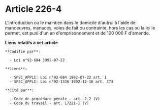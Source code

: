 # Article 226-4

L'introduction ou le maintien dans le domicile d'autrui à l'aide de manoeuvres, menaces, voies de fait ou contrainte, hors
les cas où la loi le permet, est puni d'un an d'emprisonnement et de 100 000 F d'amende.

**Liens relatifs à cet article**

	**Codifié par**:

	  - Loi n°92-684 1992-07-22

	**Liens**:

	  - SPEC_APPLI: Loi n°92-684 1992-07-22 art. 1
	  - SPEC_APPLI: Loi n°92-1336 1992-12-16 art. 373

	**Cité par**:

	  - Code de procédure pénale - art. 2-2 (V)
	  - Code du travail - art. L7221-1 (V)
